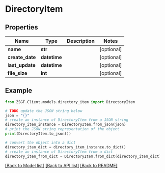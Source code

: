 # DirectoryItem


## Properties

Name | Type | Description | Notes
------------ | ------------- | ------------- | -------------
**name** | **str** |  | [optional] 
**create_date** | **datetime** |  | [optional] 
**last_update** | **datetime** |  | [optional] 
**file_size** | **int** |  | [optional] 

## Example

```python
from ZSGF.Client.models.directory_item import DirectoryItem

# TODO update the JSON string below
json = "{}"
# create an instance of DirectoryItem from a JSON string
directory_item_instance = DirectoryItem.from_json(json)
# print the JSON string representation of the object
print(DirectoryItem.to_json())

# convert the object into a dict
directory_item_dict = directory_item_instance.to_dict()
# create an instance of DirectoryItem from a dict
directory_item_from_dict = DirectoryItem.from_dict(directory_item_dict)
```
[[Back to Model list]](../README.md#documentation-for-models) [[Back to API list]](../README.md#documentation-for-api-endpoints) [[Back to README]](../README.md)


